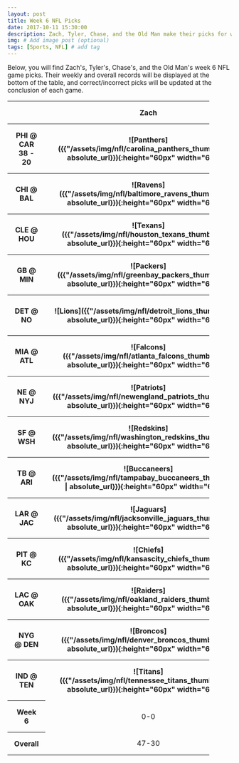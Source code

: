 ```yaml
---
layout: post
title: Week 6 NFL Picks
date: 2017-10-11 15:30:00
description: Zach, Tyler, Chase, and the Old Man make their picks for week 6 games in the NFL.
img: # Add image post (optional)
tags: [Sports, NFL] # add tag
---
```

Below, you will find Zach's, Tyler's, Chase's, and the Old Man's week 6 NFL game picks. Their weekly and overall records will be displayed
at the bottom of the table, and correct/incorrect picks will be updated at the conclusion of each game.
<style>
    .test {
        width: 90%;
    }
    th, td {
        padding: 15px;
        text-align: center;
    }
    .correct {
        border: 3px solid #339933;
    }
    .incorrect {
        border: 3px solid #ff0000;
    }
</style>
<table class='test' align='center'>
    <tr>
        <th></th>
        <th>Zach</th>
        <th>Tyler</th>
        <th>Chase</th>
        <th>Old Man</th>
    </tr>
    <tr>
        <th>PHI @ CAR <br /> 38 - 20</th>
        <th markdown="1">![Panthers]({{"/assets/img/nfl/carolina_panthers_thumb.png" | absolute_url}}){:height="60px" width="60px"}</th>
        <th markdown="1">![Eagles]({{"/assets/img/nfl/philadelphia_eagles_thumb.png" | absolute_url}}){:height="60px" width="60px"}</th>
        <th markdown="1">![Panthers]({{"/assets/img/nfl/carolina_panthers_thumb.png" | absolute_url}}){:height="60px" width="60px"}</th>
        <th markdown="1">![Panthers]({{"/assets/img/nfl/carolina_panthers_thumb.png" | absolute_url}}){:height="60px" width="60px"}</th>
    </tr>
    <tr>
        <th>CHI @ BAL</th>
        <th markdown="1">![Ravens]({{"/assets/img/nfl/baltimore_ravens_thumb.png" | absolute_url}}){:height="60px" width="60px"}</th>
        <th markdown="1">![Ravens]({{"/assets/img/nfl/baltimore_ravens_thumb.png" | absolute_url}}){:height="60px" width="60px"}</th>
        <th markdown="1">![Ravens]({{"/assets/img/nfl/baltimore_ravens_thumb.png" | absolute_url}}){:height="60px" width="60px"}</th>
        <th markdown="1">![Ravens]({{"/assets/img/nfl/baltimore_ravens_thumb.png" | absolute_url}}){:height="60px" width="60px"}</th>
    </tr>
    <tr>
        <th>CLE @ HOU</th>
        <th markdown="1">![Texans]({{"/assets/img/nfl/houston_texans_thumb.png" | absolute_url}}){:height="60px" width="60px"}</th>
        <th markdown="1">![Texans]({{"/assets/img/nfl/houston_texans_thumb.png" | absolute_url}}){:height="60px" width="60px"}</th>
        <th markdown="1">![Texans]({{"/assets/img/nfl/houston_texans_thumb.png" | absolute_url}}){:height="60px" width="60px"}</th>
        <th markdown="1">![Texans]({{"/assets/img/nfl/houston_texans_thumb.png" | absolute_url}}){:height="60px" width="60px"}</th>
    </tr>
    <tr>
        <th>GB @ MIN</th>
        <th markdown="1">![Packers]({{"/assets/img/nfl/greenbay_packers_thumb.png" | absolute_url}}){:height="60px" width="60px"}</th>
        <th markdown="1">![Packers]({{"/assets/img/nfl/greenbay_packers_thumb.png" | absolute_url}}){:height="60px" width="60px"}</th>
        <th markdown="1">![Packers]({{"/assets/img/nfl/greenbay_packers_thumb.png" | absolute_url}}){:height="60px" width="60px"}</th>
        <th markdown="1">![Packers]({{"/assets/img/nfl/greenbay_packers_thumb.png" | absolute_url}}){:height="60px" width="60px"}</th>
    </tr>
    <tr>
        <th>DET @ NO</th>
        <th markdown="1">![Lions]({{"/assets/img/nfl/detroit_lions_thumb.png" | absolute_url}}){:height="60px" width="60px"}</th>
        <th markdown="1">![Saints]({{"/assets/img/nfl/neworleans_saints_thumb.png" | absolute_url}}){:height="60px" width="60px"}</th>
        <th markdown="1">![Saints]({{"/assets/img/nfl/neworleans_saints_thumb.png" | absolute_url}}){:height="60px" width="60px"}</th>
        <th markdown="1">![Saints]({{"/assets/img/nfl/neworleans_saints_thumb.png" | absolute_url}}){:height="60px" width="60px"}</th>
    </tr>
    <tr>
        <th>MIA @ ATL</th>
        <th markdown="1">![Falcons]({{"/assets/img/nfl/atlanta_falcons_thumb.png" | absolute_url}}){:height="60px" width="60px"}</th>
        <th markdown="1">![Falcons]({{"/assets/img/nfl/atlanta_falcons_thumb.png" | absolute_url}}){:height="60px" width="60px"}</th>
        <th markdown="1">![Falcons]({{"/assets/img/nfl/atlanta_falcons_thumb.png" | absolute_url}}){:height="60px" width="60px"}</th>
        <th markdown="1">![Falcons]({{"/assets/img/nfl/atlanta_falcons_thumb.png" | absolute_url}}){:height="60px" width="60px"}</th>
    </tr>
    <tr>
        <th>NE @ NYJ</th>
        <th markdown="1">![Patriots]({{"/assets/img/nfl/newengland_patriots_thumb.png" | absolute_url}}){:height="60px" width="60px"}</th>
        <th markdown="1">![Patriots]({{"/assets/img/nfl/newengland_patriots_thumb.png" | absolute_url}}){:height="60px" width="60px"}</th>
        <th markdown="1">![Patriots]({{"/assets/img/nfl/newengland_patriots_thumb.png" | absolute_url}}){:height="60px" width="60px"}</th>
        <th markdown="1">![Patriots]({{"/assets/img/nfl/newengland_patriots_thumb.png" | absolute_url}}){:height="60px" width="60px"}</th>
    </tr>
    <tr>
        <th>SF @ WSH</th>
        <th markdown="1">![Redskins]({{"/assets/img/nfl/washington_redskins_thumb.png" | absolute_url}}){:height="60px" width="60px"}</th>
        <th markdown="1">![Redskins]({{"/assets/img/nfl/washington_redskins_thumb.png" | absolute_url}}){:height="60px" width="60px"}</th>
        <th markdown="1">![Redskins]({{"/assets/img/nfl/washington_redskins_thumb.png" | absolute_url}}){:height="60px" width="60px"}</th>
        <th markdown="1">![Redskins]({{"/assets/img/nfl/washington_redskins_thumb.png" | absolute_url}}){:height="60px" width="60px"}</th>
    </tr>
    <tr>
        <th>TB @ ARI</th>
        <th markdown="1">![Buccaneers]({{"/assets/img/nfl/tampabay_buccaneers_thumb.png" | absolute_url}}){:height="60px" width="60px"}</th>
        <th markdown="1">![Buccaneers]({{"/assets/img/nfl/tampabay_buccaneers_thumb.png" | absolute_url}}){:height="60px" width="60px"}</th>
        <th markdown="1">![Buccaneers]({{"/assets/img/nfl/tampabay_buccaneers_thumb.png" | absolute_url}}){:height="60px" width="60px"}</th>
        <th markdown="1">![Buccaneers]({{"/assets/img/nfl/tampabay_buccaneers_thumb.png" | absolute_url}}){:height="60px" width="60px"}</th>
    </tr>
    <tr>
        <th>LAR @ JAC</th>
        <th markdown="1">![Jaguars]({{"/assets/img/nfl/jacksonville_jaguars_thumb.png" | absolute_url}}){:height="60px" width="60px"}</th>
        <th markdown="1">![Jaguars]({{"/assets/img/nfl/jacksonville_jaguars_thumb.png" | absolute_url}}){:height="60px" width="60px"}</th>
        <th markdown="1">![Jaguars]({{"/assets/img/nfl/jacksonville_jaguars_thumb.png" | absolute_url}}){:height="60px" width="60px"}</th>
        <th markdown="1">![Jaguars]({{"/assets/img/nfl/jacksonville_jaguars_thumb.png" | absolute_url}}){:height="60px" width="60px"}</th>
    </tr>
    <tr>
        <th>PIT @ KC</th>
        <th markdown="1">![Chiefs]({{"/assets/img/nfl/kansascity_chiefs_thumb.png" | absolute_url}}){:height="60px" width="60px"}</th>
        <th markdown="1">![Steelers]({{"/assets/img/nfl/pittsburgh_steelers_thumb.png" | absolute_url}}){:height="60px" width="60px"}</th>
        <th markdown="1">![Chiefs]({{"/assets/img/nfl/kansascity_chiefs_thumb.png" | absolute_url}}){:height="60px" width="60px"}</th>
        <th markdown="1">![Chiefs]({{"/assets/img/nfl/kansascity_chiefs_thumb.png" | absolute_url}}){:height="60px" width="60px"}</th>
    </tr>
    <tr>
        <th>LAC @ OAK</th>
        <th markdown="1">![Raiders]({{"/assets/img/nfl/oakland_raiders_thumb.png" | absolute_url}}){:height="60px" width="60px"}</th>
        <th markdown="1">![Raiders]({{"/assets/img/nfl/oakland_raiders_thumb.png" | absolute_url}}){:height="60px" width="60px"}</th>
        <th markdown="1">![Raiders]({{"/assets/img/nfl/oakland_raiders_thumb.png" | absolute_url}}){:height="60px" width="60px"}</th>
        <th markdown="1">![Raiders]({{"/assets/img/nfl/oakland_raiders_thumb.png" | absolute_url}}){:height="60px" width="60px"}</th>
    </tr>
    <tr>
        <th>NYG @ DEN</th>
        <th markdown="1">![Broncos]({{"/assets/img/nfl/denver_broncos_thumb.png" | absolute_url}}){:height="60px" width="60px"}</th>
        <th markdown="1">![Broncos]({{"/assets/img/nfl/denver_broncos_thumb.png" | absolute_url}}){:height="60px" width="60px"}</th>
        <th markdown="1">![Broncos]({{"/assets/img/nfl/denver_broncos_thumb.png" | absolute_url}}){:height="60px" width="60px"}</th>
        <th markdown="1">![Broncos]({{"/assets/img/nfl/denver_broncos_thumb.png" | absolute_url}}){:height="60px" width="60px"}</th>
    </tr>
    <tr>
        <th>IND @ TEN</th>
        <th markdown="1">![Titans]({{"/assets/img/nfl/tennessee_titans_thumb.png" | absolute_url}}){:height="60px" width="60px"}</th>
        <th markdown="1">![Titans]({{"/assets/img/nfl/tennessee_titans_thumb.png" | absolute_url}}){:height="60px" width="60px"}</th>
        <th markdown="1">![Titans]({{"/assets/img/nfl/tennessee_titans_thumb.png" | absolute_url}}){:height="60px" width="60px"}</th>
        <th markdown="1">![Titans]({{"/assets/img/nfl/tennessee_titans_thumb.png" | absolute_url}}){:height="60px" width="60px"}</th>
    </tr>
    <tr>
        <th>Week 6</th>
        <td>0-0</td>
        <td>0-0</td>
        <td>0-0</td>
        <td>0-0</td>
    </tr>
    <tr>
        <th>Overall</th>
        <td>47-30</td>
        <td>47-30</td>
        <td>50-27</td>
        <td>44-33</td>
    </tr>
</table>
